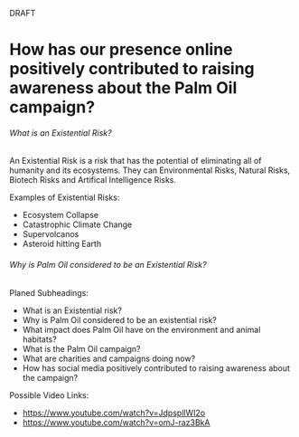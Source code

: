 DRAFT

# How has our presence online positively contributed to raising awareness about the Palm Oil campaign? #

###### What is an Existential Risk? ######

An Existential Risk is a risk that has the potential of eliminating all of humanity and its ecosystems. They can Environmental Risks, Natural Risks, Biotech Risks and Artifical Intelligence Risks. 

Examples of Existential Risks:
- Ecosystem Collapse
- Catastrophic Climate Change
- Supervolcanos
- Asteroid hitting Earth

###### Why is Palm Oil considered to be an Existential Risk? ######













Planed Subheadings:
- What is an Existential risk?
- Why is Palm Oil considered to be an existential risk?
- What impact does Palm Oil have on the environment and animal habitats?
- What is the Palm Oil campaign?
- What are charities and campaigns doing now?
- How has social media positively contributed to raising awareness about the campaign?

Possible Video Links:
- https://www.youtube.com/watch?v=JdpspllWI2o
- https://www.youtube.com/watch?v=omJ-raz3BkA
